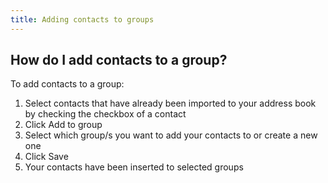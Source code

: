 ```yaml
---
title: Adding contacts to groups
---
```


## How do I add contacts to a group?
To add contacts to a group:
1.	Select contacts that have already been imported to your address book by checking the checkbox of a contact
2.	Click Add to group
3.	Select which group/s you want to add your contacts to or create a new one
4.	Click Save
5.	Your contacts have been inserted to selected groups

